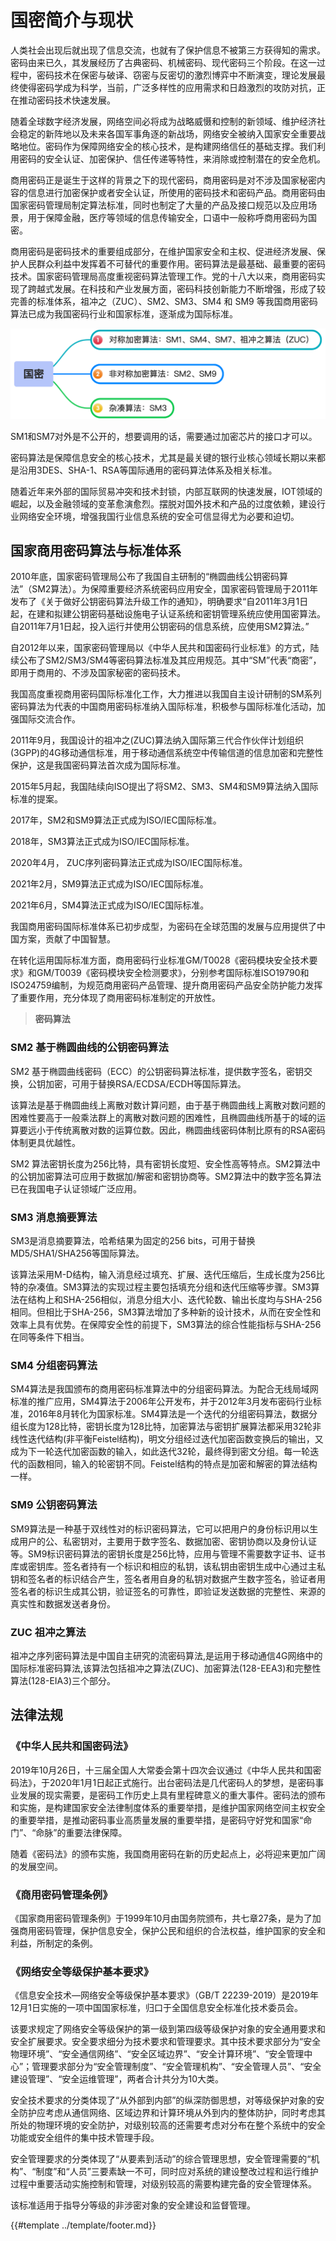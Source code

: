 # 国密简介与现状

人类社会出现后就出现了信息交流，也就有了保护信息不被第三方获得知的需求。密码由来已久，其发展经历了古典密码、机械密码、现代密码三个阶段。在这一过程中，密码技术在保密与破译、窃密与反密切的激烈博弈中不断演变，理论发展最终使得密码学成为科学，当前，广泛多样性的应用需求和日趋激烈的攻防对抗，正在推动密码技术快速发展。

随着全球数字经济发展，网络空间必将成为战略威慑和控制的新领域、维护经济社会稳定的新阵地以及未来各国军事角逐的新战场，网络安全被纳入国家安全重要战略地位。密码作为保障网络安全的核心技术，是构建网络信任的基础支撑。我们利用密码的安全认证、加密保护、信任传递等特性，来消除或控制潜在的安全危机。

商用密码正是诞生于这样的背景之下的现代密码，商用密码是对不涉及国家秘密内容的信息进行加密保护或者安全认证，所使用的密码技术和密码产品。商用密码由国家密码管理局制定算法标准，同时也制定了大量的产品及接口规范以及应用场景，用于保障金融，医疗等领域的信息传输安全，口语中一般称呼商用密码为国密。

商用密码是密码技术的重要组成部分，在维护国家安全和主权、促进经济发展、保护人民群众利益中发挥着不可替代的重要作用。密码算法是最基础、最重要的密码技术。国家密码管理局高度重视密码算法管理工作。党的十八大以来，商用密码实现了跨越式发展。在科技和产业发展方面，密码科技创新能力不断增强，形成了较完善的标准体系，祖冲之（ZUC）、SM2、SM3、SM4 和 SM9 等我国商用密码算法已成为我国密码行业和国家标准，逐渐成为国际标准。

![国密算法概述](images/shangmi_algos.png)

SM1和SM7对外是不公开的，想要调用的话，需要通过加密芯片的接口才可以。

密码算法是保障信息安全的核心技术，尤其是最关键的银行业核心领域长期以来都是沿用3DES、SHA-1、RSA等国际通用的密码算法体系及相关标准。

随着近年来外部的国际贸易冲突和技术封锁，内部互联网的快速发展，IOT领域的崛起，以及金融领域的变革愈演愈烈。摆脱对国外技术和产品的过度依赖，建设行业网络安全环境，增强我国行业信息系统的安全可信显得尤为必要和迫切。

## 国家商用密码算法与标准体系

2010年底，国家密码管理局公布了我国自主研制的“椭圆曲线公钥密码算法”（SM2算法）。为保障重要经济系统密码应用安全，国家密码管理局于2011年发布了《关于做好公钥密码算法升级工作的通知》，明确要求“自2011年3月1日起，在建和拟建公钥密码基础设施电子认证系统和密钥管理系统应使用国密算法。自2011年7月1日起，投入运行并使用公钥密码的信息系统，应使用SM2算法。”

自2012年以来，国家密码管理局以《中华人民共和国密码行业标准》的方式，陆续公布了SM2/SM3/SM4等密码算法标准及其应用规范。其中“SM”代表“商密”，即用于商用的、不涉及国家秘密的密码技术。

我国高度重视商用密码国际标准化工作，大力推进以我国自主设计研制的SM系列密码算法为代表的中国商用密码标准纳入国际标准，积极参与国际标准化活动，加强国际交流合作。

2011年9月，我国设计的祖冲之(ZUC)算法纳入国际第三代合作伙伴计划组织(3GPP)的4G移动通信标准，用于移动通信系统空中传输信道的信息加密和完整性保护，这是我国密码算法首次成为国际标准。

2015年5月起，我国陆续向ISO提出了将SM2、SM3、SM4和SM9算法纳入国际标准的提案。

2017年，SM2和SM9算法正式成为ISO/IEC国际标准。

2018年，SM3算法正式成为ISO/IEC国际标准。

2020年4月， ZUC序列密码算法正式成为ISO/IEC国际标准。

2021年2月，SM9算法正式成为ISO/IEC国际标准。

2021年6月，SM4算法正式成为ISO/IEC国际标准。

我国商用密码国际标准体系已初步成型，为密码在全球范围的发展与应用提供了中国方案，贡献了中国智慧。

在转化运用国际标准方面，商用密码行业标准GM/T0028《密码模块安全技术要求》和GM/T0039《密码模块安全检测要求》，分别参考国际标准ISO19790和ISO24759编制，为规范商用密码产品管理、提升商用密码产品安全防护能力发挥了重要作用，充分体现了商用密码标准制定的开放性。

> <i class="fa fa-check-circle"></i> **密码算法**

### SM2 基于椭圆曲线的公钥密码算法

SM2 基于椭圆曲线密码（ECC）的公钥密码算法标准，提供数字签名，密钥交换，公钥加密，可用于替换RSA/ECDSA/ECDH等国际算法。

该算法是基于椭圆曲线上离散对数计算问题，由于基于椭圆曲线上离散对数问题的困难性要高于一般乘法群上的离散对数问题的困难性，且椭圆曲线所基于的域的运算要远小于传统离散对数的运算位数。因此，椭圆曲线密码体制比原有的RSA密码体制更具优越性。

SM2 算法密钥长度为256比特，具有密钥长度短、安全性高等特点。SM2算法中的公钥加密算法可应用于数据加/解密和密钥协商等。SM2算法中的数字签名算法已在我国电子认证领域广泛应用。

### SM3 消息摘要算法

SM3是消息摘要算法，哈希结果为固定的256 bits，可用于替换MD5/SHA1/SHA256等国际算法。

该算法采用M-D结构，输入消息经过填充、扩展、迭代压缩后，生成长度为256比特的杂凑值。SM3算法的实现过程主要包括填充分组和迭代压缩等步骤。SM3算法在结构上和SHA-256相似，消息分组大小、迭代轮数、输出长度均与SHA-256相同。但相比于SHA-256，SM3算法增加了多种新的设计技术，从而在安全性和效率上具有优势。在保障安全性的前提下，SM3算法的综合性能指标与SHA-256在同等条件下相当。

### SM4 分组密码算法

SM4算法是我国颁布的商用密码标准算法中的分组密码算法。为配合无线局域网标准的推广应用，SM4算法于2006年公开发布，并于2012年3月发布密码行业标准，2016年8月转化为国家标准。SM4算法是一个迭代的分组密码算法，数据分组长度为128比特，密钥长度为128比特，加密算法与密钥扩展算法都采用32轮非线性迭代结构(非平衡Feistel结构)，明文分组经过迭代加密函数变换后的输出，又成为下一轮迭代加密函数的输入，如此迭代32轮，最终得到密文分组。每一轮迭代的函数相同，输入的轮密钥不同。Feistel结构的特点是加密和解密的算法结构一样。

### SM9 公钥密码算法

SM9算法是一种基于双线性对的标识密码算法，它可以把用户的身份标识用以生成用户的公、私密钥对，主要用于数字签名、数据加密、密钥协商以及身份认证等。SM9标识密码算法的密钥长度是256比特，应用与管理不需要数字证书、证书库或密钥库。签名者持有一个标识和相应的私钥，该私钥由密钥生成中心通过主私钥和签名者的标识结合产生，签名者用自身的私钥对数据产生数字签名，验证者用签名者的标识生成其公钥，验证签名的可靠性，即验证发送数据的完整性、来源的真实性和数据发送者身份。

### ZUC 祖冲之算法

祖冲之序列密码算法是中国自主研究的流密码算法,是运用于移动通信4G网络中的国际标准密码算法,该算法包括祖冲之算法(ZUC)、加密算法(128-EEA3)和完整性算法(128-EIA3)三个部分。

## 法律法规

### 《中华人民共和国密码法》

2019年10月26日，十三届全国人大常委会第十四次会议通过《中华人民共和国密码法》，于2020年1月1日起正式施行。出台密码法是几代密码人的梦想，是密码事业发展的现实需要，是密码工作历史上具有里程碑意义的重大事件。密码法的颁布和实施，是构建国家安全法律制度体系的重要举措，是维护国家网络空间主权安全的重要举措，是推动密码事业高质量发展的重要举措，是密码守好党和国家“命门”、“命脉”的重要法律保障。

随着《密码法》的颁布实施，我国商用密码在新的历史起点上，必将迎来更加广阔的发展空间。

### 《商用密码管理条例》

《国家商用密码管理条例》于1999年10月由国务院颁布，共七章27条，是为了加强商用密码管理，保护信息安全，保护公民和组织的合法权益，维护国家的安全和利益，所制定的条例。

### 《网络安全等级保护基本要求》

《信息安全技术—网络安全等级保护基本要求》（GB/T 22239-2019）是2019年12月1日实施的一项中国国家标准，归口于全国信息安全标准化技术委员会。


该要求规定了网络安全等级保护的第一级到第四级等级保护对象的安全通用要求和安全扩展要求。安全要求细分为技术要求和管理要求。其中技术要求部分为“安全物理环境”、“安全通信网络”、“安全区域边界”、“安全计算环境”、“安全管理中心”；管理要求部分为“安全管理制度”、“安全管理机构”、“安全管理人员”、“安全建设管理”、“安全运维管理”，两者合计共分为10大类。

安全技术要求的分类体现了“从外部到内部”的纵深防御思想，对等级保护对象的安全防护应考虑从通信网络、区域边界和计算环境从外到内的整体防护，同时考虑其所处的物理环境的安全防护，对级别较高的还需要考虑对分布在整个系统中的安全功能或安全组件的集中技术管理手段。

安全管理要求的分类体现了“从要素到活动”的综合管理思想，安全管理需要的“机构”、“制度”和“人员”三要素缺一不可，同时应对系统的建设整改过程和运行维护过程中重要活动实施控制和管理，对级别较高的需要构建完备的安全管理体系。

该标准适用于指导分等级的非涉密对象的安全建设和监督管理。

{{#template ../template/footer.md}}
